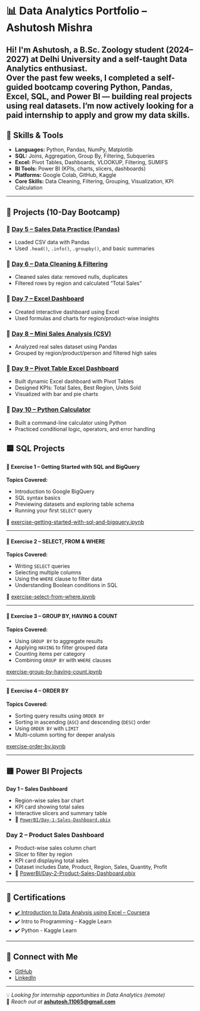 # 📊 Data Analytics Portfolio – Ashutosh Mishra

Hi! I'm Ashutosh, a B.Sc. Zoology student (2024–2027) at Delhi University and a self-taught Data Analytics enthusiast.  
Over the past few weeks, I completed a self-guided bootcamp covering Python, Pandas, Excel, SQL, and Power BI — building real projects using real datasets.
I’m now actively looking for a paid internship to apply and grow my data skills.
---

## 💼 Skills & Tools
- **Languages:** Python, Pandas, NumPy, Matplotlib
- **SQL:** Joins, Aggregation, Group By, Filtering, Subqueries
- **Excel:** Pivot Tables, Dashboards, VLOOKUP, Filtering, SUMIFS
- **BI Tools:** Power BI (KPIs, charts, slicers, dashboards)
- **Platforms:** Google Colab, GitHub, Kaggle
- **Core Skills:** Data Cleaning, Filtering, Grouping, Visualization, KPI Calculation

---

## 🚀 Projects (10-Day Bootcamp)

### 📁 [Day 5 – Sales Data Practice (Pandas)](./Day%205/)
- Loaded CSV data with Pandas
- Used `.head()`, `.info()`, `.groupby()`, and basic summaries

### 📁 [Day 6 – Data Cleaning & Filtering](./Day%206/)
- Cleaned sales data: removed nulls, duplicates
- Filtered rows by region and calculated “Total Sales”

### 📁 [Day 7 – Excel Dashboard](./Day%207/)
- Created interactive dashboard using Excel
- Used formulas and charts for region/product-wise insights

### 📁 [Day 8 – Mini Sales Analysis (CSV)](./Day%208/)
- Analyzed real sales dataset using Pandas
- Grouped by region/product/person and filtered high sales

### 📁 [Day 9 – Pivot Table Excel Dashboard](./Day%209/)
- Built dynamic Excel dashboard with Pivot Tables
- Designed KPIs: Total Sales, Best Region, Units Sold
- Visualized with bar and pie charts

### 📁 [Day 10 – Python Calculator](./Day%2010/)
- Built a command-line calculator using Python
- Practiced conditional logic, operators, and error handling



## 🟦 SQL Projects

#### 📘 Exercise 1 – Getting Started with SQL and BigQuery  
**Topics Covered:**  
- Introduction to Google BigQuery  
- SQL syntax basics  
- Previewing datasets and exploring table schema  
- Running your first `SELECT` query  

📄 [exercise-getting-started-with-sql-and-bigquery.ipynb](./SQL/exercise-getting-started-with-sql-and-bigquery.ipynb)

---

#### 📘 Exercise 2 – SELECT, FROM & WHERE  
**Topics Covered:**  
- Writing `SELECT` queries  
- Selecting multiple columns  
- Using the `WHERE` clause to filter data  
- Understanding Boolean conditions in SQL  

📄 [exercise-select-from-where.ipynb](./SQL/exercise-select-from-where.ipynb)

---

#### 🔷 Exercise 3 – GROUP BY, HAVING & COUNT  
**Topics Covered:**  
- Using `GROUP BY` to aggregate results  
- Applying `HAVING` to filter grouped data  
- Counting items per category  
- Combining `GROUP BY` with `WHERE` clauses

[exercise-group-by-having-count.ipynb](./SQL/exercise-group-by-having-count.ipynb)

---

#### 🔷 Exercise 4 – ORDER BY  
**Topics Covered:**  
- Sorting query results using `ORDER BY`  
- Sorting in ascending (`ASC`) and descending (`DESC`) order  
- Using `ORDER BY` with `LIMIT`  
- Multi-column sorting for deeper analysis

[exercise-order-by.ipynb](./SQL/exercise-order-by.ipynb)

---

## 🟨 Power BI Projects

**Day 1 – Sales Dashboard**
- Region-wise sales bar chart
- KPI card showing total sales
- Interactive slicers and summary table
- 📁 [`PowerBI/Day-1-Sales-Dashboard.pbix`](./PowerBI/Day-1-Sales-Dashboard.pbix)

### Day 2 – Product Sales Dashboard
- Product-wise sales column chart
- Slicer to filter by region
- KPI card displaying total sales
- Dataset includes Date, Product, Region, Sales, Quantity, Profit
- 📂 [PowerBI/Day-2-Product-Sales-Dashboard.pbix](./PowerBI/Day-2-Product-Sales-Dashboard.pbix)

---

## 📜 Certifications
- [✔️ Introduction to Data Analysis using Excel – Coursera](https://coursera.org/verify/G5Y0NHRC5ALB)  
- ✔️ Intro to Programming – Kaggle Learn
- ✔️ Python - Kaggle Learn

---

## 🔗 Connect with Me
- [GitHub](https://github.com/Ash-11-ai)
- [LinkedIn](https://www.linkedin.com/in/ashutosh-mishra-62017936a/)

---

💡 _Looking for internship opportunities in Data Analytics (remote)_  
📩 _Reach out at_ **ashutosh.11065@gmail.com**

